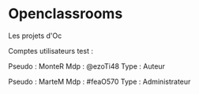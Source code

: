 # Openclassrooms
Les projets d'Oc

Comptes utilisateurs test : 

Pseudo : MonteR
Mdp : @ezoTi48
Type : Auteur 

Pseudo : MarteM
Mdp : #feaO570
Type : Administrateur
